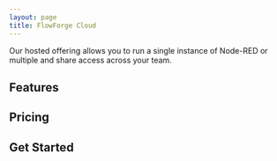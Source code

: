 ```yaml
---
layout: page
title: FlowForge Cloud
---
```


Our hosted offering allows you to run a single instance of Node-RED or multiple and share access across your team.

## Features

## Pricing

## Get Started